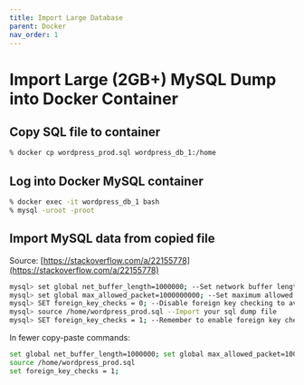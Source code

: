 ```yaml
---
title: Import Large Database
parent: Docker
nav_order: 1
---
```


# Import Large (2GB+) MySQL Dump into Docker Container

## Copy SQL file to container
```bash
% docker cp wordpress_prod.sql wordpress_db_1:/home
```

## Log into Docker MySQL container
```bash
% docker exec -it wordpress_db_1 bash
% mysql -uroot -proot
```

## Import MySQL data from copied file
Source: [https://stackoverflow.com/a/22155778](https://stackoverflow.com/a/22155778)
```bash
mysql> set global net_buffer_length=1000000; --Set network buffer length to a large byte number
mysql> set global max_allowed_packet=1000000000; --Set maximum allowed packet size to a large byte number
mysql> SET foreign_key_checks = 0; --Disable foreign key checking to avoid delays,errors and unwanted behaviour
mysql> source /home/wordpress_prod.sql --Import your sql dump file
mysql> SET foreign_key_checks = 1; --Remember to enable foreign key checks when procedure is complete!
```

In fewer copy-paste commands:
```bash
set global net_buffer_length=1000000; set global max_allowed_packet=1000000000; set foreign_key_checks = 0;
source /home/wordpress_prod.sql
set foreign_key_checks = 1;
```